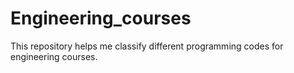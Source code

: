 # Engineering_courses
This repository helps me classify different programming codes for engineering courses.
